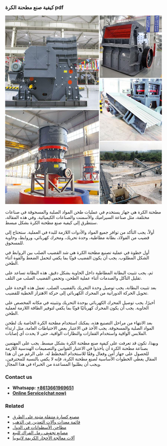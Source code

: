 <h3>كيفية صنع مطحنة الكرة pdf</h3><img src='1701853348.jpg' alt=''><p>مطحنة الكرة هي جهاز يستخدم في عمليات طحن المواد الصلبة والمسحوقة في صناعات مختلفة، مثل صناعة السيراميك والأسمنت والصناعات الكيميائية. وفي هذه المقالة، سنتطرق إلى كيفية صنع مطحنة الكرة بشكل مبسط.</p><p>أولاً، يجب التأكد من توافر جميع المواد والأدوات اللازمة للبدء في العملية. ستحتاج إلى قضيب من الفولاذ، بطانة مطاطية، وحدة تحريك، ومحرك كهربائي، وروابط، وحاوية للمسحوق.</p><p>أول خطوة في عملية تصنيع مطحنة الكرة هي شد القضيب الصلب بين الروابط في الشكل المطلوب. يجب أن يكون القضيب قويًا بما يكفي لتحمل الضغط والقوة أثناء الطحن.</p><p>ثم، يجب تثبيت البطانة المطاطية داخل الحاوية بشكل دقيق. هذه البطانة تساعد على تقليل التآكل والصدمات أثناء عملية الطحن، وتحمي القضيب الصلب من التلف.</p><p>بعد تثبيت البطانة، يجب توصيل وحدة التحريك بالقضيب الصلب. تعمل هذه الوحدة على تحويل الحركة الدورانية من المحرك الكهربائي إلى حركة الاهتزاز الخطية للقضيب.</p><p>أخيرًا، يجب توصيل المحرك الكهربائي بوحدة التحريك وتثبيته في مكانه المخصص على الحاوية. يجب أن يكون المحرك كهربائيًا قويًا بما يكفي لتوفير الطاقة اللازمة لعملية الطحن.</p><p>بعد الانتهاء من مراحل التصنيع هذه، يمكنك استخدام مطحنة الكرة الخاصة بك لطحن المواد الصلبة والمسحوقة. يجب الأخذ في الاعتبار بعض الاحتياطات العامة، مثل ارتداء الملابس الواقية واستخدام القفازات والنظارات الواقية، حتى لا يحدث أي إصابات.</p><p>وبهذا، تكون قد تعرفت على كيفية صنع مطحنة الكرة بشكل مبسط. يجب على المهتمين بصناعة مطحنة الكرة أن يأخذوا في الاعتبار القوانين والتصميمات الهندسية اللازمة للحصول على جهاز آمن وفعال وفقًا للاستخدام المخطط له. على الرغم من أن هذا المقال يغطي الخطوات الأساسية لصنع مطحنة الكرة، فإنه لا يكفي بالنسبة للمحترفين، ويجب أن يطلبوا المساعدة من الخبراء في هذا المجال.</p><h3>Contact us</h3><ul><li><strong>Whatsapp:&nbsp;<a href="https://wa.me/8613661969651">+8613661969651</a></strong></li><li><a href="https://swt.shibang-china.com/?git&amp;zhl&amp;كيفية صنع مطحنة الكرة pdf"><strong>Online Service(chat now)</strong></a></li></ul><h3>Related</h3><ul><li><a href='مصنع كسارة متنقلة مثبتة على الطرق.md'>مصنع كسارة متنقلة مثبتة على الطرق</a></li><li><a href='قائمة معدات وآلات التعدين عن الذهب.md'>قائمة معدات وآلات التعدين عن الذهب</a></li><li><a href='مطاحن الأسطوانات في الدول.md'>مطاحن الأسطوانات في الدول</a></li><li><a href='مصانع تجفيف رمل الفراك للبيع.md'>مصانع تجفيف رمل الفراك للبيع</a></li><li><a href='آلات معالجة الأحجار الكريمة لإثيوبيا.md'>آلات معالجة الأحجار الكريمة لإثيوبيا</a></li></ul>